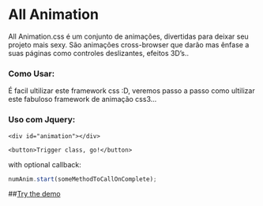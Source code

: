 All Animation
=============

All Animation.css é um conjunto de animações, divertidas para deixar seu projeto mais sexy. São animações cross-browser que darão mas ênfase a suas páginas como controles deslizantes, efeitos 3D’s..

### Como Usar:

É facil ultilizar este framework css :D, veremos passo a passo como ultilizar este fabuloso framework de animação css3...


### Uso com Jquery:

```
<div id="animation"></div>

<button>Trigger class, go!</button>

```

with optional callback:

```js
numAnim.start(someMethodToCallOnComplete);
```

##[Try the demo](http://inorganik.github.io/countUp.js)
